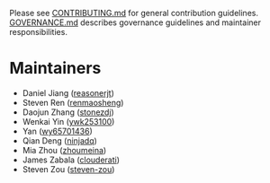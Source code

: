 Please see [CONTRIBUTING.md](CONTRIBUTING.md) for general contribution guidelines.
[GOVERNANCE.md](GOVERNANCE.md) describes governance guidelines and maintainer responsibilities.

# Maintainers

* Daniel Jiang ([reasonerjt](https://github.com/reasonerjt))
* Steven Ren ([renmaosheng](https://github.com/renmaosheng))
* Daojun Zhang ([stonezdj](https://github.com/stonezdj))
* Wenkai Yin ([ywk253100](https://github.com/ywk253100))
* Yan ([wy65701436](https://github.com/wy65701436))
* Qian Deng ([ninjadq](https://github.com/ninjadq))
* Mia Zhou ([zhoumeina](https://github.com/zhoumeina))
* James Zabala ([clouderati](https://github.com/clouderati))
* Steven Zou ([steven-zou](https://github.com/steven-zou))
